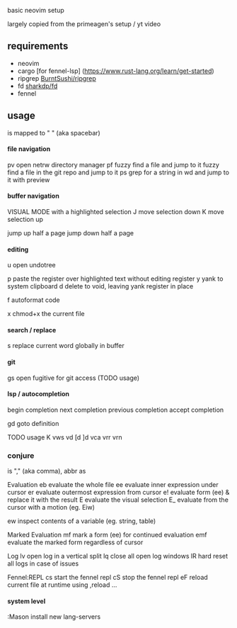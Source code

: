 basic neovim setup

largely copied from the primeagen's setup / yt video

## requirements
- neovim
- cargo [for fennel-lsp] (https://www.rust-lang.org/learn/get-started)
- ripgrep [BurntSushi/ripgrep](https://github.com/BurntSushi/ripgrep)
- fd [sharkdp/fd](https://github.com/sharkdp/fd)
- fennel

## usage

<leader> is mapped to " " (aka spacebar)

#### file navigation
<leader>pv      open netrw directory manager
<leader>pf      fuzzy find a file and jump to it
<C-p>           fuzzy find a file in the git repo and jump to it
<leader>ps      grep for a string in wd and jump to it with preview

#### buffer navigation
VISUAL MODE with a highlighted selection
J               move selection down
K               move selection up

<C-u>           jump up half a page
<C-d>           jump down half a page

#### editing
<leader>u       open undotree

<leader>p       paste the register over highlighted text without editing register
<leader>y       yank to system clipboard
<leader>d       delete to void, leaving yank register in place

<leader>f       autoformat code

<leader>x       chmod+x the current file

#### search / replace
<leader>s       replace current word globally in buffer

#### git
<leader>gs      open fugitive for git access (TODO usage)

#### lsp / autocompletion
<C-space>       begin completion
<C-n>           next completion
<C-p>           previous completion
<C-y>           accept completion

gd              goto definition

TODO usage
K
<leader>vws
<leader>vd
[d
]d
<leader>vca
<leader>vrr
<leader>vrn
<C-h>

### conjure
<localleader> is "," (aka comma), abbr as <ll>

Evaluation
<ll>eb          evaluate the whole file
<ll>ee          evaluate inner expression under cursor
<ll>er          evaluate outermost expression from cursor
<ll>e!          evaluate form (ee) & replace it with the result
<ll>E           evaluate the visual selection
<ll>E_          evaluate from the cursor with a motion (eg. Eiw)

<ll>ew          inspect contents of a variable (eg. string, table)

Marked Evaluation
mf              mark a form (ee) for continued evaluation
<ll>emf         evaluate the marked form regardless of cursor

Log
<ll>lv          open log in a vertical split
<ll>lq          close all open log windows
<ll>lR          hard reset all logs in case of issues

Fennel:REPL
<ll>cs          start the fennel repl
<ll>cS          stop the fennel repl
<ll>eF          reload current file at runtime using ,reload ...

#### system level
:Mason          install new lang-servers
